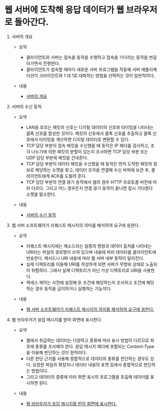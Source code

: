 # 웹 서버에 도착해 응답 데이터가 웹 브라우저로 돌아간다.

1. 서버의 개요
    - 요약
        - 클라이언트와 서버는 접속을 동작을 수행하고 접속을 기다리는 동작을 번갈아가면서 진행한다.
        - 클라이언트가 접속할 때마다 새로운 서버 프로그램을 작동해 서버 애플리케이션이 크라이언트와 1 대 1로 대화하는 방법을 선택하는 것이 일반적이다.
    - 내용
        
        - [서버의 개요](https://www.notion.so/5a768ba51f8a4dbd87df938834795f01)
        
2. 서버의 수신 동작
    - 요약
        - LAN을 흐르는 패킷의 신호는 디지털 데이터의 신호와 타이밍을 나타내는 클록 신호를 합성한 것이다. 패킷의 신호에서 클록 신호를 추출하고 클록 신호에서 타이밍을 계산하면 디지털 데이터로 변환할 수 있다.
        - TCP 담당 부분이 접속 패킷을 수신했을 때 동작은 IP 헤더를 검사하고, 조각 나누기에 의한 패킷의 분할이 있는지 조사하면 TCP 담당 부분 또는 UDP 담당 부분에 패킷을 건네준다.
        - TCP 담당 부분이 데이터 패킷을 수신했을 때 동작은 먼저 도착한 패킷의 정보로 해당하는 소켓을 찾고, 데이터 조각을 연결해 수신 버퍼에 보관 후, 클라이언트에게 ACK를 도될려 준다.
        - TCP 담당 부분의 연결 끊기 동작에서 웹의 경우 HTTP 프로토콜 버전에 따라 다르다. 그리고 어느 경우든지 연결 끊기 동작이 끝나면 잠시 기다렸다 소켓을 말소한다.
    - 내용
        
        - [서버의 수신 동작](https://www.notion.so/8fa7d7a91de64fa6921f47de4e9f9bcc)
        
3. 웹 서버 소프트웨어가 리퀘스트 메시지의 의미를 해석하여 요구에 응한다.
    - 요약
        - 리퀘스트 메시지에는 메소드라는 일종의 명령과 데이터 출처를 나타내는 URI라는 파일의 경로명이 쓰여 있으며 내용에 따라 데이터를 클라이언트에 반송한다. 메서드나 URI 내용에 따라 웹 서버 내부 동작이 달라진다.
        - 실제 디렉토리를 이용해 URI를 작성하게 되면 서버가 무방비 상태로 노출되어 위험하다. 그래서 실제 디렉토리가 아닌 가상 디렉토리로 URI을 사용한다.
        - 액세스 제어는 사전에 설정해 둔 조건에 해당하는지 조사하고 조건에 해당하는 경우 동작을 금지하거나 실행하는 기능이다.
    - 내용
        
        - [웹 서버 소프트웨어가 리퀘스트 메시지의 의미를 해석하여 요구에 응한다.](https://www.notion.so/c0307a078ec348e685636987cdd12d15)
        
4. 웹 브라우저가 응답 메시지를 받아 화면에 표시한다.
    - 요약
        - 웹에서 취급하는 데이터는 다양하고 종류에 따라 표시 방법이 다르므로 최초에 종류를 조사해야 한다. 응답 메시지 헤더에 포함되는 Content-Type을 이용해 판단하는 것이 원칙이다.
        - 다른 판단 근거를 사용해 종합적으로 데이터의 종류를 판단하는 경우도 있다. 요청한 파일의 확장자나 데이터 내용의 포맷 등에서 종합적으로 판단하는 방법이다.
        - 그리고 데이터의 종류에 따라 화면 표시의 프로그램을 호출해 데이터를 표시하면 된다.
    - 내용
        
        - [웹 브라우저가 응답 메시지를 받아 화면에 표시한다.](https://www.notion.so/4543e6348af542fbb8f87fffa304160b)
